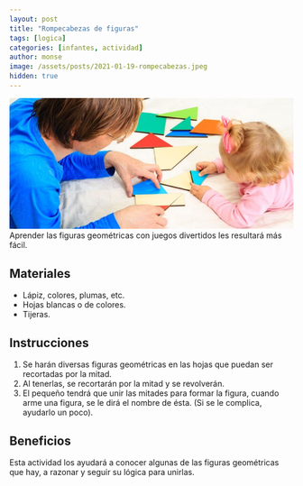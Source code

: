 ```yaml
---
layout: post
title: "Rompecabezas de figuras"
tags: [logica]
categories: [infantes, actividad]
author: monse
image: /assets/posts/2021-01-19-rompecabezas.jpeg
hidden: true
---
```

![Actividad de rompecabezas](/assets/posts/2021-01-19-rompecabezas.jpeg)<br/> 
Aprender las figuras geométricas con juegos divertidos les resultará más fácil. 
 
## Materiales 
- Lápiz, colores, plumas, etc.
- Hojas blancas o de colores.
- Tijeras.  

## Instrucciones 
1. Se harán diversas figuras geométricas en las hojas que puedan ser recortadas por la mitad.
2. Al tenerlas, se recortarán por la mitad y se revolverán.
3. El pequeño tendrá que unir las mitades para formar la figura, cuando arme una figura, se le dirá el nombre de ésta. (Si se le complica, ayudarlo un poco).  

## Beneficios 
Esta actividad los ayudará a conocer algunas de las figuras geométricas que hay, a razonar y seguir su lógica para unirlas.  